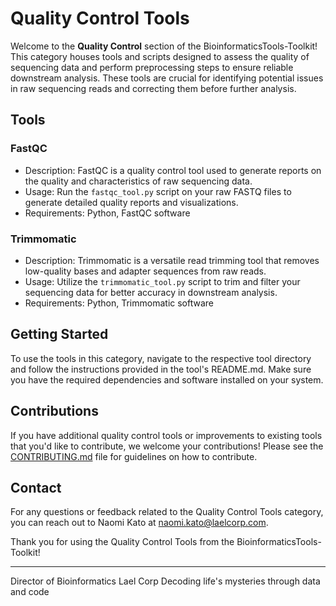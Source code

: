 # Quality Control Tools

Welcome to the **Quality Control** section of the BioinformaticsTools-Toolkit! This category houses tools and scripts designed to assess the quality of sequencing data and perform preprocessing steps to ensure reliable downstream analysis. These tools are crucial for identifying potential issues in raw sequencing reads and correcting them before further analysis.

## Tools

### FastQC
- Description: FastQC is a quality control tool used to generate reports on the quality and characteristics of raw sequencing data.
- Usage: Run the `fastqc_tool.py` script on your raw FASTQ files to generate detailed quality reports and visualizations.
- Requirements: Python, FastQC software

### Trimmomatic
- Description: Trimmomatic is a versatile read trimming tool that removes low-quality bases and adapter sequences from raw reads.
- Usage: Utilize the `trimmomatic_tool.py` script to trim and filter your sequencing data for better accuracy in downstream analysis.
- Requirements: Python, Trimmomatic software

## Getting Started

To use the tools in this category, navigate to the respective tool directory and follow the instructions provided in the tool's README.md. Make sure you have the required dependencies and software installed on your system.

## Contributions

If you have additional quality control tools or improvements to existing tools that you'd like to contribute, we welcome your contributions! Please see the [CONTRIBUTING.md](../CONTRIBUTING.md) file for guidelines on how to contribute.

## Contact

For any questions or feedback related to the Quality Control Tools category, you can reach out to Naomi Kato at [naomi.kato@laelcorp.com](mailto:naomi.kato@laelcorp.com).

Thank you for using the Quality Control Tools from the BioinformaticsTools-Toolkit!

---
Director of Bioinformatics
Lael Corp
Decoding life's mysteries through data and code
